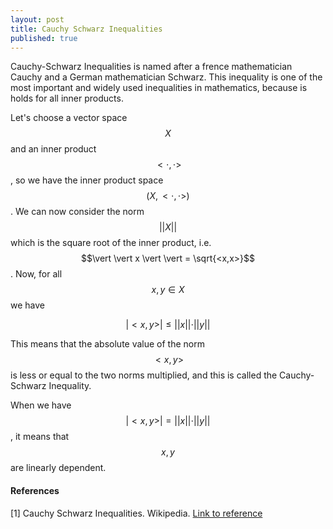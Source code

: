 ```yaml
---
layout: post
title: Cauchy Schwarz Inequalities
published: true
---
```



Cauchy-Schwarz Inequalities is named after a frence mathematician Cauchy and a German mathematician Schwarz. This inequality is one of the most important and widely used inequalities in mathematics, because is holds for all inner products.

Let's choose a vector space $$ X $$ and an inner product $$ <\cdot,\cdot> $$, so we have the inner product space $$ (X,<\cdot,\cdot>) $$. We can now consider the norm $$ \vert \vert X \vert \vert $$ which is the square root of the inner product, i.e. $$\vert \vert x \vert \vert = \sqrt{<x,x>}$$. Now, for all $$x,y \in X$$ we have

$$|<x,y>| \leq \vert \vert x \vert \vert \cdot \vert \vert y \vert \vert$$

This means that the absolute value of the norm $$<x,y>$$ is less or equal to the two norms multiplied, and this is called the Cauchy-Schwarz Inequality.

When we have $$|<x,y>| = \vert \vert x \vert \vert \cdot \vert \vert y \vert \vert$$, it means that $$x,y$$ are linearly dependent.




#### References

[1] Cauchy Schwarz Inequalities. Wikipedia. [Link to reference](https://en.wikipedia.org/wiki/Cauchy%E2%80%93Schwarz_inequality)

